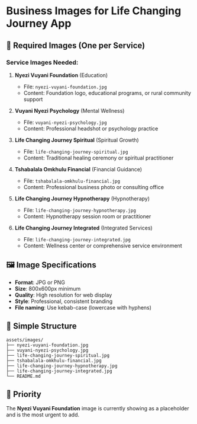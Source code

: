 # Business Images for Life Changing Journey App

## 📸 Required Images (One per Service)

### **Service Images Needed:**

1. **Nyezi Vuyani Foundation** (Education)
   - File: `nyezi-vuyani-foundation.jpg`
   - Content: Foundation logo, educational programs, or rural community support

2. **Vuyani Nyezi Psychology** (Mental Wellness)
   - File: `vuyani-nyezi-psychology.jpg`
   - Content: Professional headshot or psychology practice

3. **Life Changing Journey Spiritual** (Spiritual Growth)
   - File: `life-changing-journey-spiritual.jpg`
   - Content: Traditional healing ceremony or spiritual practitioner

4. **Tshabalala Omkhulu Financial** (Financial Guidance)
   - File: `tshabalala-omkhulu-financial.jpg`
   - Content: Professional business photo or consulting office

5. **Life Changing Journey Hypnotherapy** (Hypnotherapy)
   - File: `life-changing-journey-hypnotherapy.jpg`
   - Content: Hypnotherapy session room or practitioner

6. **Life Changing Journey Integrated** (Integrated Services)
   - File: `life-changing-journey-integrated.jpg`
   - Content: Wellness center or comprehensive service environment

## 🖼️ Image Specifications

- **Format**: JPG or PNG
- **Size**: 800x600px minimum
- **Quality**: High resolution for web display
- **Style**: Professional, consistent branding
- **File naming**: Use kebab-case (lowercase with hyphens)

## 📁 Simple Structure
```
assets/images/
├── nyezi-vuyani-foundation.jpg
├── vuyani-nyezi-psychology.jpg
├── life-changing-journey-spiritual.jpg
├── tshabalala-omkhulu-financial.jpg
├── life-changing-journey-hypnotherapy.jpg
├── life-changing-journey-integrated.jpg
└── README.md
```

## 🎯 Priority
The **Nyezi Vuyani Foundation** image is currently showing as a placeholder and is the most urgent to add.
